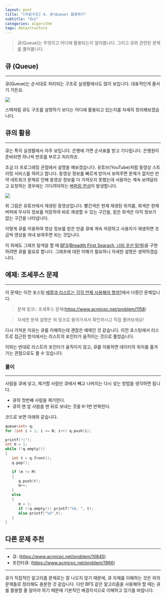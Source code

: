 ```yaml
---
layout: post
title: "[자료구조] 4. 큐(Queue) 활용하기"
subtitle: "ds1"
categories: algorithm
tags: datastructure
---
```


> 큐(Queue)는 무엇이고 어디에 활용되는지 알아봅니다. 그리고 큐와 관련된 문제를 풀어봅니다.

## 큐 (Queue)
---

큐(Queue)는 순서대로 처리되는 구조로 실생활에서도 많이 보입니다. 대표적인게 줄서기 거든요.

![](https://laboputer.github.io/assets/img/algorithm/ds/04_queue1.PNG)

스택처럼 큐도 구조를 설명하기 보다는 어디에 활용되고 있는지를 자세히 정리해보겠습니다.

## 큐의 활용
---

큐는 특히 실생활에서 자주 보입니다. 은행에 가면 순서표를 받고 기다립니다. 은행원이 준비되면 하나씩 번호를 부르고 처리하죠.

조금 더 프로그래밍 관점에서 설명을 해보겠습니다. 유튜브(YouTube)처럼 동영상 스트리밍 서비스를 하려고 합니다. 동영상 정보를 빠르게 받아서 보여주면 문제가 없지만 만약 네트워크 문제로 인해 동영상 정보를 다 가져오지 못했는데 사용자는 계속 보여달라고 요청하는 경우에는 기다려야하는 [버퍼링 현상](https://ko.wikipedia.org/wiki/%EB%B2%84%ED%8D%BC_(%EC%BB%B4%ED%93%A8%ED%84%B0_%EA%B3%BC%ED%95%99))이 발생합니다.

![](https://laboputer.github.io/assets/img/algorithm/ds/04_queue2.PNG)

위 그림은 유튜브에서 재생된 동영상입니다. 빨간색은 현재 재생된 위치를, 회색은 현재 버퍼에 무사히 정보를 저장하여 바로 재생할 수 있는 구간을, 짙은 회색은 아직 정보가 없는 구간을 나타냅니다. 

이렇게 큐를 이용하여 영상 정보를 받은 만큼 큐에 계속 저장하고 사용자가 재생하면 조금씩 영상을 꺼내 보여주면 되는 것입니다.

이 외에도 그래프 탐색을 할 때 [BFS(Breadth First Searach, 너비 우선 탐색)](https://ko.wikipedia.org/wiki/%EB%84%88%EB%B9%84_%EC%9A%B0%EC%84%A0_%ED%83%90%EC%83%89)을 구현하려면 큐를 필요로 합니다. 그래프에 대한 이해가 필요하니 자세한 설명은 생략하겠습니다.

## 예제: 조세푸스 문제
---
이 문제는 이전 포스팅 [배열과 리스트는 각각 언제 사용해야 할까?](https://laboputer.github.io/algorithm/2017/09/05/array-and-list/)에서 다뤘던 문제입니다.

> 문제 링크:: 조세푸스 문제(https://www.acmicpc.net/problem/1158)

> 자세한 문제 설명은 위 링크로 들어가셔서 확인하시고 직접 풀어보세요!

다시 가져온 이유는 큐를 이해하는데 괜찮은 예제인 것 같습니다. 이전 포스팅에서 리스트로 접근한 방식에서는 리스트의 포인터가 움직이는 것으로 풀었습니다.

이와는 반대로 리스트의 포인터가 움직이지 않고, 큐를 이용하면 데이터의 위치를 옮겨가는 관점으로도 풀 수 있습니다.

### 풀이
---

사람을 큐에 넣고, 제거할 사람만 큐에서 빼고 나머지는 다시 넣는 방법을 생각하면 됩니다.

- 큐의 첫번째 사람을 제거한다.
- 큐의 맨 앞 사람을 맨 뒤로 보내는 것을 K-1번 반복한다.

코드로 보면 아래와 같습니다.

```C
queue<int> q;
for (int i = 1; i <= N; i++) q.push(i);

printf("<");
int m = 1;
while (!q.empty())
{
   int t = q.front();
   q.pop();

   if (m != M)
   {
      q.push(t);
      m++;
   }
   else
   {
      m = 1;
      if (!q.empty()) printf("%d, ", t);
      else printf("%d",t);
   }
}
```

## 다른 문제 추천
---

- 큐: (https://www.acmicpc.net/problem/10845)
- 프린터큐: (https://www.acmicpc.net/problem/1966)

---
큐가 직접적인 알고리즘 문제로는 잘 나오지 않기 때문에, 큐 자체를 이해하는 것은 위의 문제들로 정리해도 충분한 것 같습니다. 다만 BFS 같은 알고리즘을 사용해야 할 때는 큐를 활용할 줄 알아야 하기 때문에 기본적인 배경지식으로 이해하고 있기를 바랍니다.